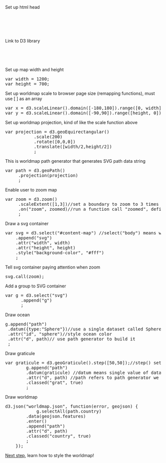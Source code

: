 
Set up html head
<pre>
<!DOCTYPE html>
<html><head>
<title>Realtime Map</title>
</head>
</pre>

Link to D3 library
<pre>
<body>
<script src="https://d3js.org/d3.v4.min.js"></script>
</pre>

Set up map width and height
<pre>
var width = 1200;
var height = 700;
</pre>
	
	
Set up worldmap scale to browser page size (remapping functions), must use [ ] as an array
<pre>
var x = d3.scaleLinear().domain([-180,180]).range([0, width]);
var y = d3.scaleLinear().domain([-90,90]).range([height, 0]);
</pre>

Set up worldmap projection, kind of like the scale function above
<pre>
var projection = d3.geoEquirectangular()
	       .scale(200)
	       .rotate([0,0,0])
	       .translate([width/2,height/2])
	       ;
</pre>

This is worldmap path generator that generates SVG path data string
<pre>
var path = d3.geoPath()
	 .projection(projection)
	 ;
</pre>

Enable user to zoom map
<pre>
var zoom = d3.zoom()
	 .scaleExtent([1,3])//set a boundary to zoom to 3 times bigger
	 .on("zoom", zoomed)//run a function call "zoomed", define zoomed function in the end of the code
	 ;
</pre>

Draw a svg container 
<pre>
var svg = d3.select("#content-map") //select("body") means whole browser, I only want to select content-map in my CSS grid setting
	.append("svg")
	.attr("width", width)
	.attr("height", height)
	.style("background-color", "#fff")
	;
</pre>

Tell svg container paying attention when zoom
<pre>
svg.call(zoom);
</pre>


Add a group to SVG container 
<pre>
var g = d3.select("svg")
      .append("g")
      ;
</pre>

Draw ocean
<pre>
g.append("path")
 .datum({type:"Sphere"})//use a single dataset called Sphere, provided by d3
 .attr("id", "sphere")//style ocean color
 .attr("d", path)// use path generator to build it
 ;
</pre>
	
Draw graticule
<pre>
var graticule = d3.geoGraticule().step([50,50]);//step() sets grid 50 degree each line 
		g.append("path")
		.datum(graticule) //datum means single value of data, the data is coming from graticule
		.attr("d", path) //path refers to path generator we created! Ask path generator to draw
		.classed("grat", true)
		;
</pre>

Draw worldmap
<pre>
d3.json("worldmap.json", function(error, geojson) {
         	g.selectAll(path.country)
		.data(geojson.features)
		.enter()
		.append("path")
		.attr("d", path)
		.classed("country", true)
		;
	});
</pre>

[Next step](Style.md), learn how to style the worldmap! 
